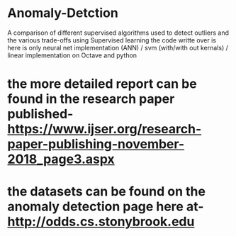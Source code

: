 # Anomaly-Detction
A comparison of different supervised algorithms used to detect outliers and the various trade-offs using Supervised learning
the code writte over is here is only neural net implementation (ANN) / svm (with/with out kernals)  / linear implementation on Octave and python 
# the more detailed report can be found in the research paper published- https://www.ijser.org/research-paper-publishing-november-2018_page3.aspx
# the datasets can be found on the anomaly detection page here at- http://odds.cs.stonybrook.edu
